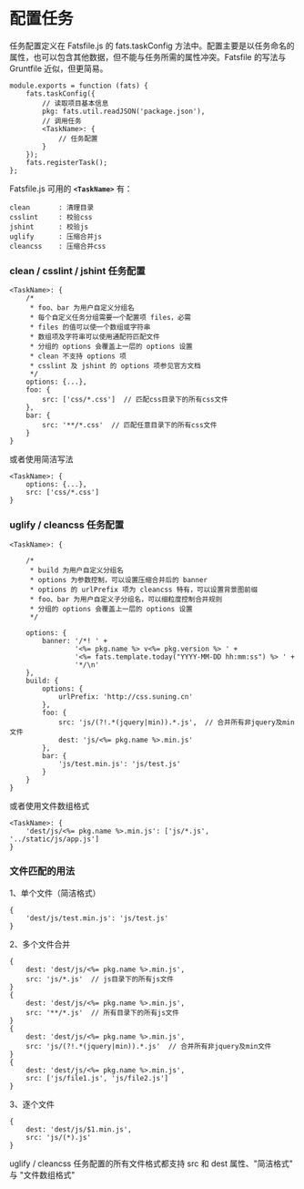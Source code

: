 # 配置任务

任务配置定义在 Fatsfile.js 的 fats.taskConfig 方法中。配置主要是以任务命名的属性，也可以包含其他数据，但不能与任务所需的属性冲突。Fatsfile 的写法与 Gruntfile 近似，但更简易。

	module.exports = function (fats) {
		fats.taskConfig({
			// 读取项目基本信息
			pkg: fats.util.readJSON('package.json'),
			// 调用任务
			<TaskName>: {
				// 任务配置
			}	
		});
		fats.registerTask();
	};

Fatsfile.js 可用的 **`<TaskName>`** 有：
	
	clean       : 清理目录
	csslint     : 校验css
	jshint      : 校验js
	uglify      : 压缩合并js
	cleancss    : 压缩合并css

### clean / csslint / jshint 任务配置

	<TaskName>: {
		/*
		 * foo、bar 为用户自定义分组名
		 * 每个自定义任务分组需要一个配置项 files，必需
		 * files 的值可以使一个数组或字符串
		 * 数组项及字符串可以使用通配符匹配文件
		 * 分组的 options 会覆盖上一层的 options 设置
		 * clean 不支持 options 项
		 * csslint 及 jshint 的 options 项参见官方文档
		 */
		options: {...},
		foo: {
			src: ['css/*.css']  // 匹配css目录下的所有css文件
		},
		bar: {
			src: '**/*.css'  // 匹配任意目录下的所有css文件
		}
	}

或者使用简洁写法

	<TaskName>: {
		options: {...},
		src: ['css/*.css']
	}

### uglify / cleancss 任务配置

	<TaskName>: {

		/*
		 * build 为用户自定义分组名
		 * options 为参数控制，可以设置压缩合并后的 banner 
		 * options 的 urlPrefix 项为 cleancss 特有，可以设置背景图前缀
		 * foo、bar 为用户自定义子分组名，可以细粒度控制合并规则
		 * 分组的 options 会覆盖上一层的 options 设置
		 */
    	
		options: {
			banner: '/*! ' +
					'<%= pkg.name %> v<%= pkg.version %> ' +
					'<%= fats.template.today("YYYY-MM-DD hh:mm:ss") %> ' +
					'*/\n'
		},
		build: {
			options: {
				urlPrefix: 'http://css.suning.cn'
			},
			foo: {
				src: 'js/(?!.*(jquery|min)).*.js',  // 合并所有非jquery及min文件
				dest: 'js/<%= pkg.name %>.min.js'
			},
			bar: {
				'js/test.min.js': 'js/test.js'
			}
		}
	}
或者使用文件数组格式  

	<TaskName>: {  
		'dest/js/<%= pkg.name %>.min.js': ['js/*.js', '../static/js/app.js']  
	}


### 文件匹配的用法

1、单个文件（简洁格式）
	
	{
		'dest/js/test.min.js': 'js/test.js'
	}
	
2、多个文件合并

	{
		dest: 'dest/js/<%= pkg.name %>.min.js',
		src: 'js/*.js'  // js目录下的所有js文件
	}
	{
		dest: 'dest/js/<%= pkg.name %>.min.js',
		src: '**/*.js'  // 所有目录下的所有js文件
	}
	{
		dest: 'dest/js/<%= pkg.name %>.min.js',
		src: 'js/(?!.*(jquery|min)).*.js'  // 合并所有非jquery及min文件
	}
	{
		dest: 'dest/js/<%= pkg.name %>.min.js',
		src: ['js/file1.js', 'js/file2.js']
	}
	
3、逐个文件

	{
		dest: 'dest/js/$1.min.js',
		src: 'js/(*).js'
	}


uglify / cleancss 任务配置的所有文件格式都支持 src 和 dest 属性、"简洁格式" 与 "文件数组格式"


